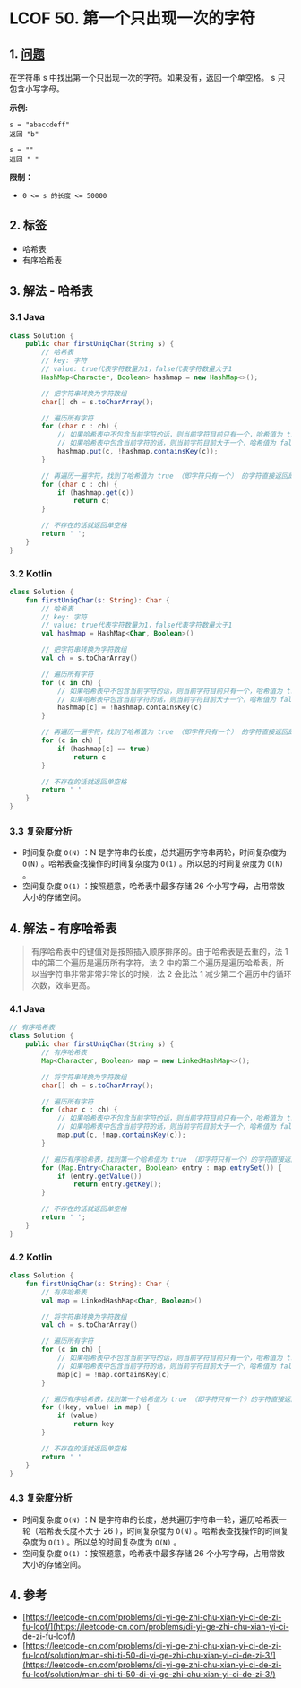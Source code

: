 # LCOF 50. 第一个只出现一次的字符

## 1. [问题](https://leetcode-cn.com/problems/di-yi-ge-zhi-chu-xian-yi-ci-de-zi-fu-lcof/)

在字符串 s 中找出第一个只出现一次的字符。如果没有，返回一个单空格。 s 只包含小写字母。

**示例:**

```
s = "abaccdeff"
返回 "b"

s = "" 
返回 " "
```

**限制：**

* `0 <= s 的长度 <= 50000`

## 2. 标签

* 哈希表
* 有序哈希表

## 3. 解法 - 哈希表

### 3.1 Java

```java
class Solution {
    public char firstUniqChar(String s) {
        // 哈希表
        // key: 字符
        // value: true代表字符数量为1，false代表字符数量大于1
        HashMap<Character, Boolean> hashmap = new HashMap<>();

        // 把字符串转换为字符数组
        char[] ch = s.toCharArray();

        // 遍历所有字符
        for (char c : ch) {
            // 如果哈希表中不包含当前字符的话，则当前字符目前只有一个，哈希值为 true 。
            // 如果哈希表中包含当前字符的话，则当前字符目前大于一个，哈希值为 false 。
            hashmap.put(c, !hashmap.containsKey(c));
        }

        // 再遍历一遍字符，找到了哈希值为 true （即字符只有一个） 的字符直接返回即可
        for (char c : ch) {
            if (hashmap.get(c))
                return c;
        }

        // 不存在的话就返回单空格
        return ' ';
    }
}
```

### 3.2 Kotlin

```kotlin
class Solution {
    fun firstUniqChar(s: String): Char {
        // 哈希表
        // key: 字符
        // value: true代表字符数量为1，false代表字符数量大于1
        val hashmap = HashMap<Char, Boolean>()

        // 把字符串转换为字符数组
        val ch = s.toCharArray()

        // 遍历所有字符
        for (c in ch) {
            // 如果哈希表中不包含当前字符的话，则当前字符目前只有一个，哈希值为 true 。
            // 如果哈希表中包含当前字符的话，则当前字符目前大于一个，哈希值为 false 。
            hashmap[c] = !hashmap.containsKey(c)
        }

        // 再遍历一遍字符，找到了哈希值为 true （即字符只有一个） 的字符直接返回即可
        for (c in ch) {
            if (hashmap[c] == true)
                return c
        }

        // 不存在的话就返回单空格
        return ' '
    }
}
```

### 3.3 复杂度分析

* 时间复杂度 `O(N)` ：N 是字符串的长度，总共遍历字符串两轮，时间复杂度为 `O(N)` 。哈希表查找操作的时间复杂度为 `O(1)` 。所以总的时间复杂度为 `O(N)` 。
* 空间复杂度 `O(1)` ：按照题意，哈希表中最多存储 26 个小写字母，占用常数大小的存储空间。

## 4. 解法 - 有序哈希表

> 有序哈希表中的键值对是按照插入顺序排序的。由于哈希表是去重的，法 1 中的第二个遍历是遍历所有字符，法 2 中的第二个遍历是遍历哈希表，所以当字符串非常非常非常长的时候，法 2 会比法 1 减少第二个遍历中的循环次数，效率更高。

### 4.1 Java

```java
// 有序哈希表
class Solution {
    public char firstUniqChar(String s) {
        // 有序哈希表
        Map<Character, Boolean> map = new LinkedHashMap<>();

        // 将字符串转换为字符数组
        char[] ch = s.toCharArray();

        // 遍历所有字符
        for (char c : ch) {
            // 如果哈希表中不包含当前字符的话，则当前字符目前只有一个，哈希值为 true 。
            // 如果哈希表中包含当前字符的话，则当前字符目前大于一个，哈希值为 false 。
            map.put(c, !map.containsKey(c));
        }

        // 遍历有序哈希表，找到第一个哈希值为 true （即字符只有一个）的字符直接返回即可
        for (Map.Entry<Character, Boolean> entry : map.entrySet()) {
            if (entry.getValue())
                return entry.getKey();
        }

        // 不存在的话就返回单空格
        return ' ';
    }
}
```

### 4.2 Kotlin

```kotlin
class Solution {
    fun firstUniqChar(s: String): Char {
        // 有序哈希表
        val map = LinkedHashMap<Char, Boolean>()

        // 将字符串转换为字符数组
        val ch = s.toCharArray()

        // 遍历所有字符
        for (c in ch) {
            // 如果哈希表中不包含当前字符的话，则当前字符目前只有一个，哈希值为 true 。
            // 如果哈希表中包含当前字符的话，则当前字符目前大于一个，哈希值为 false 。
            map[c] = !map.containsKey(c)
        }

        // 遍历有序哈希表，找到第一个哈希值为 true （即字符只有一个）的字符直接返回即可
        for ((key, value) in map) {
            if (value)
                return key
        }

        // 不存在的话就返回单空格
        return ' '
    }
}
```

### 4.3 复杂度分析

* 时间复杂度 `O(N)` ：N 是字符串的长度，总共遍历字符串一轮，遍历哈希表一轮（哈希表长度不大于 26 ），时间复杂度为 `O(N)` 。哈希表查找操作的时间复杂度为 `O(1)` 。所以总的时间复杂度为 `O(N)` 。
* 空间复杂度 `O(1)` ：按照题意，哈希表中最多存储 26 个小写字母，占用常数大小的存储空间。

## 4. 参考

* [https://leetcode-cn.com/problems/di-yi-ge-zhi-chu-xian-yi-ci-de-zi-fu-lcof/](https://leetcode-cn.com/problems/di-yi-ge-zhi-chu-xian-yi-ci-de-zi-fu-lcof/)
* [https://leetcode-cn.com/problems/di-yi-ge-zhi-chu-xian-yi-ci-de-zi-fu-lcof/solution/mian-shi-ti-50-di-yi-ge-zhi-chu-xian-yi-ci-de-zi-3/](https://leetcode-cn.com/problems/di-yi-ge-zhi-chu-xian-yi-ci-de-zi-fu-lcof/solution/mian-shi-ti-50-di-yi-ge-zhi-chu-xian-yi-ci-de-zi-3/)

